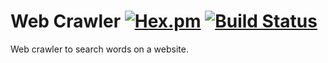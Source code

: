 # Web Crawler [![Hex.pm](https://img.shields.io/hexpm/l/plug.svg)](http://www.apache.org/licenses/LICENSE-2.0) [![Build Status](https://travis-ci.org/pelayolluna/web-crawler.svg?branch=master)](https://travis-ci.org/pelayolluna/web-crawler)
Web crawler to search words on a website.
